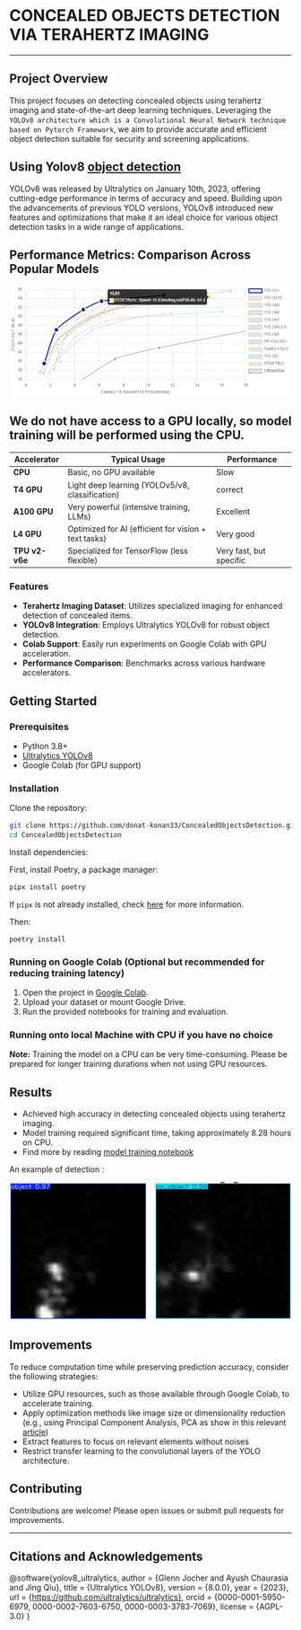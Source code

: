 # CONCEALED OBJECTS DETECTION VIA TERAHERTZ IMAGING
---

## Project Overview

This project focuses on detecting concealed objects using terahertz imaging and state-of-the-art deep learning techniques. Leveraging the ``YOLOv8 architecture which is a Convolutional Neural Network technique based on Pytorch Framework``, we aim to provide accurate and efficient object detection suitable for security and screening applications.

## Using Yolov8 [object detection](https://docs.ultralytics.com/models/yolov8/)

YOLOv8 was released by Ultralytics on January 10th, 2023, offering cutting-edge performance in terms of accuracy and speed. Building upon the advancements of previous YOLO versions, YOLOv8 introduced new features and optimizations that make it an ideal choice for various object detection tasks in a wide range of applications.

## Performance Metrics: Comparison Across Popular Models

![performance metrics](assets/images/performance-metrics-comparison.png)


We do not have access to a GPU locally, so model training will be performed using the CPU.
---

| Accelerator    | Typical Usage                                         | Performance                  |
| -------------- | ----------------------------------------------------- | ---------------------------- |
| **CPU**        | Basic, no GPU available                               | Slow                         |
| **T4 GPU**     | Light deep learning (YOLOv5/v8, classification)       | correct                      |
| **A100 GPU**   | Very powerful (intensive training, LLMs)              | Excellent                    |
| **L4 GPU**     | Optimized for AI (efficient for vision + text tasks)  | Very good                    |
| **TPU v2-v6e** | Specialized for TensorFlow (less flexible)            | Very fast, but specific      |


### Features

- **Terahertz Imaging Dataset**: Utilizes specialized imaging for enhanced detection of concealed items.
- **YOLOv8 Integration**: Employs Ultralytics YOLOv8 for robust object detection.
- **Colab Support**: Easily run experiments on Google Colab with GPU acceleration.
- **Performance Comparison**: Benchmarks across various hardware accelerators.

## Getting Started

### Prerequisites

- Python 3.8+
- [Ultralytics YOLOv8](https://github.com/ultralytics/ultralytics)
- Google Colab (for GPU support)

### Installation

Clone the repository:
```bash
git clone https://github.com/donat-konan33/ConcealedObjectsDetection.git
cd ConcealedObjectsDetection
```

Install dependencies:

First, install Poetry, a package manager:
```bash
pipx install poetry
```
If ``pipx`` is not already installed, check [here](https://pipx.pypa.io/stable/installation/) for more information.

Then:

```
poetry install
```

### Running on Google Colab (Optional but recommended for reducing training latency)

1. Open the project in [Google Colab](https://colab.research.google.com/).
2. Upload your dataset or mount Google Drive.
3. Run the provided notebooks for training and evaluation.

### Running onto local Machine with CPU if you have no choice
**Note:** Training the model on a CPU can be very time-consuming. Please be prepared for longer training durations when not using GPU resources.

## Results
- Achieved high accuracy in detecting concealed objects using terahertz imaging.
- Model training required significant time, taking approximately 8.28 hours on CPU.
- Find more by reading [model training notebook](notebooks/3_model_training.ipynb)

An example of detection :

![detection](assets/images/object_or_not.png)


## Improvements
To reduce computation time while preserving prediction accuracy, consider the following strategies:
- Utilize GPU resources, such as those available through Google Colab, to accelerate training.
- Apply optimization methods like image size or dimensionality reduction (e.g., using Principal Component Analysis, PCA as show in this relevant [article](https://www.mdpi.com/1424-8220/21/4/1186))
- Extract features to focus on relevant elements without noises
- Restrict transfer learning to the convolutional layers of the YOLO architecture.

## Contributing

Contributions are welcome! Please open issues or submit pull requests for improvements.

---
## Citations and Acknowledgements
@software{yolov8_ultralytics,
  author = {Glenn Jocher and Ayush Chaurasia and Jing Qiu},
  title = {Ultralytics YOLOv8},
  version = {8.0.0},
  year = {2023},
  url = {https://github.com/ultralytics/ultralytics},
  orcid = {0000-0001-5950-6979, 0000-0002-7603-6750, 0000-0003-3783-7069},
  license = {AGPL-3.0}
}
